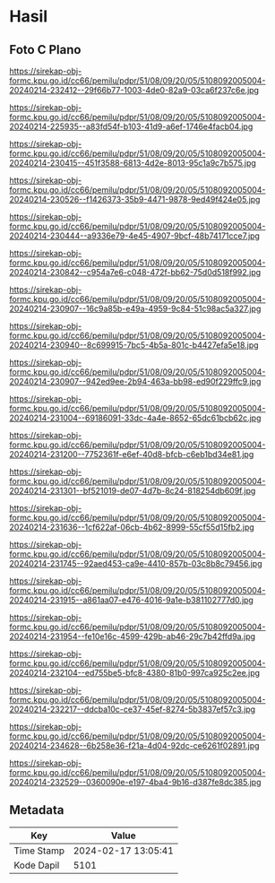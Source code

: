 # Hasil

## Foto C Plano

https://sirekap-obj-formc.kpu.go.id/cc66/pemilu/pdpr/51/08/09/20/05/5108092005004-20240214-232412--29f66b77-1003-4de0-82a9-03ca6f237c6e.jpg

https://sirekap-obj-formc.kpu.go.id/cc66/pemilu/pdpr/51/08/09/20/05/5108092005004-20240214-225935--a83fd54f-b103-41d9-a6ef-1746e4facb04.jpg

https://sirekap-obj-formc.kpu.go.id/cc66/pemilu/pdpr/51/08/09/20/05/5108092005004-20240214-230415--451f3588-6813-4d2e-8013-95c1a9c7b575.jpg

https://sirekap-obj-formc.kpu.go.id/cc66/pemilu/pdpr/51/08/09/20/05/5108092005004-20240214-230526--f1426373-35b9-4471-9878-9ed49f424e05.jpg

https://sirekap-obj-formc.kpu.go.id/cc66/pemilu/pdpr/51/08/09/20/05/5108092005004-20240214-230444--a9336e79-4e45-4907-9bcf-48b74171cce7.jpg

https://sirekap-obj-formc.kpu.go.id/cc66/pemilu/pdpr/51/08/09/20/05/5108092005004-20240214-230842--c954a7e6-c048-472f-bb62-75d0d518f992.jpg

https://sirekap-obj-formc.kpu.go.id/cc66/pemilu/pdpr/51/08/09/20/05/5108092005004-20240214-230907--16c9a85b-e49a-4959-9c84-51c98ac5a327.jpg

https://sirekap-obj-formc.kpu.go.id/cc66/pemilu/pdpr/51/08/09/20/05/5108092005004-20240214-230940--8c699915-7bc5-4b5a-801c-b4427efa5e18.jpg

https://sirekap-obj-formc.kpu.go.id/cc66/pemilu/pdpr/51/08/09/20/05/5108092005004-20240214-230907--942ed9ee-2b94-463a-bb98-ed90f229ffc9.jpg

https://sirekap-obj-formc.kpu.go.id/cc66/pemilu/pdpr/51/08/09/20/05/5108092005004-20240214-231004--69186091-33dc-4a4e-8652-65dc61bcb62c.jpg

https://sirekap-obj-formc.kpu.go.id/cc66/pemilu/pdpr/51/08/09/20/05/5108092005004-20240214-231200--7752361f-e6ef-40d8-bfcb-c6eb1bd34e81.jpg

https://sirekap-obj-formc.kpu.go.id/cc66/pemilu/pdpr/51/08/09/20/05/5108092005004-20240214-231301--bf521019-de07-4d7b-8c24-818254db609f.jpg

https://sirekap-obj-formc.kpu.go.id/cc66/pemilu/pdpr/51/08/09/20/05/5108092005004-20240214-231636--1cf622af-06cb-4b62-8999-55cf55d15fb2.jpg

https://sirekap-obj-formc.kpu.go.id/cc66/pemilu/pdpr/51/08/09/20/05/5108092005004-20240214-231745--92aed453-ca9e-4410-857b-03c8b8c79456.jpg

https://sirekap-obj-formc.kpu.go.id/cc66/pemilu/pdpr/51/08/09/20/05/5108092005004-20240214-231915--a861aa07-e476-4016-9a1e-b381102777d0.jpg

https://sirekap-obj-formc.kpu.go.id/cc66/pemilu/pdpr/51/08/09/20/05/5108092005004-20240214-231954--fe10e16c-4599-429b-ab46-29c7b42ffd9a.jpg

https://sirekap-obj-formc.kpu.go.id/cc66/pemilu/pdpr/51/08/09/20/05/5108092005004-20240214-232104--ed755be5-bfc8-4380-81b0-997ca925c2ee.jpg

https://sirekap-obj-formc.kpu.go.id/cc66/pemilu/pdpr/51/08/09/20/05/5108092005004-20240214-232217--ddcba10c-ce37-45ef-8274-5b3837ef57c3.jpg

https://sirekap-obj-formc.kpu.go.id/cc66/pemilu/pdpr/51/08/09/20/05/5108092005004-20240214-234628--6b258e36-f21a-4d04-92dc-ce6261f02891.jpg

https://sirekap-obj-formc.kpu.go.id/cc66/pemilu/pdpr/51/08/09/20/05/5108092005004-20240214-232529--0360090e-e197-4ba4-9b16-d387fe8dc385.jpg


## Metadata

| Key        | Value               |
| ---------- | ------------------- |
| Time Stamp | 2024-02-17 13:05:41 |
| Kode Dapil | 5101                |



